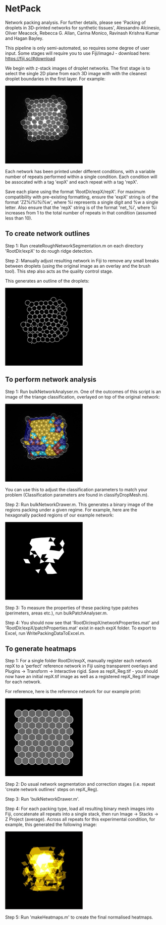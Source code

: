 # NetPack
Network packing analysis. For further details, please see 'Packing of droplets in 3D-printed networks for synthetic tissues', Alessandro Alcinesio, Oliver Meacock, Rebecca G. Allan, Carina Monico, Ravinash Krishna Kumar and Hagan Bayley.

This pipeline is only semi-automated, so requires some degree of user input. Some stages will require you to use Fiji/imageJ - download here: https://fiji.sc/#download

We begin with z-stack images of droplet networks. The first stage is to select the single 2D plane from each 3D image with with the cleanest droplet boundaries in the first layer. For example:

![Raw network](https://raw.githubusercontent.com/Pseudomoaner/NetPack/master/ExampleImages/net.png)

Each network has been printed under different conditions, with a variable number of repeats performed within a single condition. Each condition will be assocated with a tag 'expX' and each repeat with a tag 'repX'.

Save each plane using the format 'RootDir/expX/repX'. For maximum compatibility with pre-existing formatting, ensure the 'expX' string is of the format 'ZZ%i%i%i%w', where %i represents a single digit and %w a single letter. Also ensure that the 'repX' string is of the format 'net_%i', where %i increases from 1 to the total number of repeats in that condition (assumed less than 10).

## To create network outlines

Step 1: Run createRoughNetworkSegmentation.m on each directory 'RootDir/expX' to do rough ridge detection.

Step 2: Manually adjust resulting network in Fiji to remove any small breaks between droplets (using the original image as an overlay and the brush tool). This step also acts as the quality control stage.

This generates an outline of the droplets:

![Outline network](https://raw.githubusercontent.com/Pseudomoaner/NetPack/master/ExampleImages/net_Network_Corrected.png)

## To perform network analysis

Step 1: Run bulkNetworkAnalyser.m. One of the outcomes of this script is an image of the triange classification, overlayed on top of the original network:

![Network overlay](https://raw.githubusercontent.com/Pseudomoaner/NetPack/master/ExampleImages/net_Overlay.png)

You can use this to adjust the classification parameters to match your problem (Classification parameters are found in classifyDropMesh.m).

Step 2: Run bulkNetworkDrawer.m. This generates a binary image of the regions packing under a given regime. For example, here are the hexagonally packed regions of our example network:

![Network hexagonal regions](https://raw.githubusercontent.com/Pseudomoaner/NetPack/master/ExampleImages/net_hex.png)

Step 3: To measure the properties of these packing type patches (perimeters, areas etc.), run bulkPatchAnalyser.m.

Step 4: You should now see that 'RootDir/expX/networkProperties.mat' and 'RootDir/expX/patchProperties.mat' exist in each expX folder. To export to Excel, run WritePackingDataToExcel.m.

## To generate heatmaps

Step 1: For a single folder RootDir/expX, manually register each network repX to a 'perfect' reference network in Fiji using transparent overlays and Plugins -> Transform -> Interactive rigid. Save as repX_Reg.tif - you should now have an initial repX.tif image as well as a registered repX_Reg.tif image for each network.

For reference, here is the reference network for our example print:

![Network template](https://raw.githubusercontent.com/Pseudomoaner/NetPack/master/ExampleImages/net_Template.png)

Step 2: Do usual network segmentation and correction stages (i.e. repeat 'create network outlines' steps on repX_Reg).

Step 3: Run 'bulkNetworkDrawer.m'.

Step 4: For each packing type, load all resulting binary mesh images into Fiji, concatenate all repeats into a single stack, then run Image -> Stacks -> Z Project (average). Across all repeats for this experimental condition, for example, this generated the following image:

![Network hexagonal average](https://raw.githubusercontent.com/Pseudomoaner/NetPack/master/ExampleImages/net_hexAvg.jpg)

Step 5: Run 'makeHeatmaps.m' to create the final normalised heatmaps.
